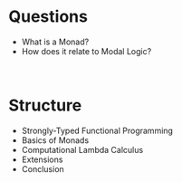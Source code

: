 # Questions

<v-clicks>

- What is a Monad?
- How does it relate to Modal Logic?

</v-clicks>

<br />

<div v-click>

<h1>Structure</h1>

- Strongly-Typed Functional Programming
- Basics of Monads
- Computational Lambda Calculus
- Extensions 
- Conclusion

</div>